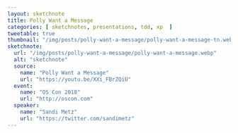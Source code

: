 ```yaml
---
layout: sketchnote
title: Polly Want a Message
categories: [ sketchnotes, presentations, tdd, xp  ]
tweetable: true
thumbnail: "/img/posts/polly-want-a-message/polly-want-a-message-tn.webp"
sketchnote:
  url: "/img/posts/polly-want-a-message/polly-want-a-message.webp"
  alt: "sketchnote"
  source:
    name: "Polly Want a Message"
    url: "https://youtu.be/XXi_FBrZQiU"
  event:
    name: "OS Con 2018"
    url: "http://oscon.com"
  speaker:
    name: "Sandi Metz"
    url: "https://twitter.com/sandimetz"
---
```


